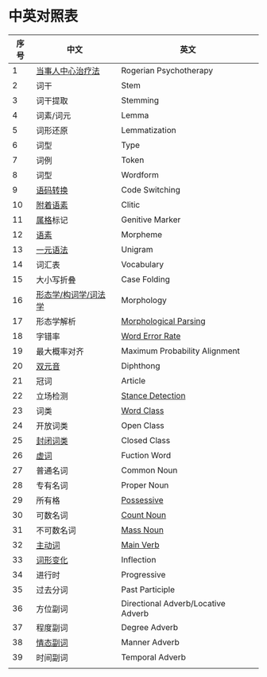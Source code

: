 # 中英对照表

| 序号 | 中文 | 英文 |
|---|---|---|
| 1 | [当事人中心治疗法](https://zh.wikipedia.org/wiki/%E5%80%8B%E4%BA%BA%E4%B8%AD%E5%BF%83%E6%B2%BB%E7%99%82) | Rogerian Psychotherapy |
| 2 | 词干 | Stem |
| 3 | 词干提取 | Stemming |
| 4 | 词素/词元 | Lemma |
| 5 | 词形还原 | Lemmatization |
| 6 | 词型 | Type |
| 7 | 词例 | Token |
| 8 | 词型 | Wordform |
| 9 | [语码转换](https://zh.wikipedia.org/zh-cn/%E8%AA%9E%E7%A2%BC%E8%BD%89%E6%8F%9B) | Code Switching |
| 10 | [附着语素](https://zh.wikipedia.org/wiki/%E9%99%84%E8%91%97%E8%AA%9E%E7%B4%A0) | Clitic |
| 11 | [属格](https://zh.wikipedia.org/wiki/%E5%B1%9E%E6%A0%BC)标记 | Genitive Marker |
| 12 | [语素](https://zh.wikipedia.org/wiki/%E8%AA%9E%E7%B4%A0) | Morpheme |
| 13 | [一元语法](https://zh.wikipedia.org/wiki/N%E5%85%83%E8%AF%AD%E6%B3%95) | Unigram |
| 14 | 词汇表 | Vocabulary |
| 15 | 大小写折叠 | Case Folding |
| 16 | [形态学/构词学/词法学](https://zh.wikipedia.org/wiki/%E8%AF%8D%E6%B3%95%E5%AD%A6) | Morphology |
| 17 | 形态学解析 | [Morphological Parsing](https://en.wikipedia.org/wiki/Morphological_parsing) |
| 18 | 字错率 | [Word Error Rate](https://en.wikipedia.org/wiki/Word_error_rate) |
| 19 | 最大概率对齐 | Maximum Probability Alignment |
| 20 | [双元音](https://zh.wikipedia.org/wiki/%E5%8F%8C%E5%85%83%E9%9F%B3) | Diphthong |
| 21 | 冠词 | Article |
| 22 | 立场检测 | [Stance Detection](http://nlpprogress.com/english/stance_detection.html) |
| 23 | 词类 | [Word Class](https://www.ucl.ac.uk/internet-grammar/wordclas/wordclas.htm) |
| 24 | 开放词类 | Open Class |
| 25 | [封闭词类](https://zh.wikipedia.org/wiki/%E5%B0%81%E9%97%AD%E8%AF%8D%E7%B1%BB) | Closed Class |
| 26 | [虚词](https://zh.wikipedia.org/wiki/%E8%99%9A%E8%AF%8D) | Fuction Word |
| 27 | 普通名词 | Common Noun |
| 28 | 专有名词 | Proper Noun |
| 29 | 所有格 | [Possessive](https://en.wikipedia.org/wiki/Possessive) |
| 30 | 可数名词 | [Count Noun](https://en.wikipedia.org/wiki/Count_noun) |
| 31 | 不可数名词 | [Mass Noun](https://en.wikipedia.org/wiki/Mass_noun) |
| 32 | [主动词](https://baike.baidu.com/item/%E4%B8%BB%E5%8A%A8%E8%AF%8D) | [Main Verb](https://www.ucl.ac.uk/internet-grammar/verbs/main.htm) |
| 33 | [词形变化](https://zh.wikipedia.org/wiki/%E8%AF%8D%E5%BD%A2%E5%8F%98%E5%8C%96) | Inflection |
| 34 | 进行时 | Progressive |
| 35 | 过去分词 | Past Participle |
| 36 | 方位副词 | Directional Adverb/Locative Adverb |
| 37 | 程度副词 | Degree Adverb |
| 38 | [情态副词](http://www.taiwantestcentral.com/grammar/Title.aspx?ID=20) | Manner Adverb |
| 39 | 时间副词 | Temporal Adverb |
| | | |
